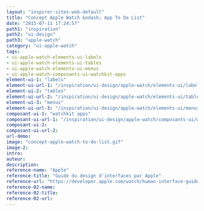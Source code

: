 ```yaml
---
layout: "inspirer-sites-web-default"
title: "Concept Apple Watch &ndash; App To Do List"
date: "2015-07-11 17:24:57"
path1: "inspiration"
path2: "ui-design"
path3: "apple-watch"
category: "ui-apple-watch"
tags:
- ui-apple-watch-elements-ui-labels
- ui-apple-watch-elements-ui-tables
- ui-apple-watch-elements-ui-menus
- ui-apple-watch-composants-ui-watchkit-apps
element-ui-1: "labels"
element-ui-url-1: "/inspiration/ui-design/apple-watch/elements-ui/labels/"
element-ui-2: "tables"
element-ui-url-2: "/inspiration/ui-design/apple-watch/elements-ui/tables/"
element-ui-3: "menus"
element-ui-url-3: "/inspiration/ui-design/apple-watch/elements-ui/menus/"
composant-ui-1: "watchkit apps"
composant-ui-url-1: "/inspiration/ui-design/apple-watch/composants-ui/watchkit-apps/"
composant-ui-2:
composant-ui-url-2:
url-demo:
image: "concept-apple-watch-to-do-list.gif"
image-2:
intro:
auteur:
description:
reference-name: "Apple"
reference-title: "Guide du design d'interfaces par Apple"
reference-url: "https://developer.apple.com/watch/human-interface-guidelines/"
reference-02-name:
reference-02-title:
reference-02-url:
---
```

